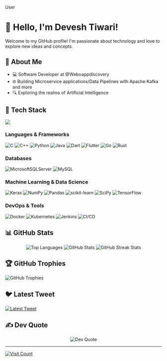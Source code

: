 User
# 👋 Hello, I'm Devesh Tiwari!

Welcome to my GitHub profile! I'm passionate about technology and love to explore new ideas and concepts.

## 🚀 About Me

- 💻 Software Developer at @Weboappdiscovery
- 🌐 Building Microservice applications/Data Pipelines with Apache Kafka and more
- 🔍 Exploring the realms of Artificial Intelligence

## 🌟 Tech Stack<div align="left">
  <a href="#">
    <img src="https://skillicons.dev/icons?i=dart,flutter,firebase,photoshop,xd,figma,vscode,androidstudio,git,github&theme=dark,flutterlab" />
  </a>
 
</div>


### Languages & Frameworks
![C](https://img.shields.io/badge/c-%2300599C.svg?style=for-the-badge&logo=c&logoColor=white)
![C++](https://img.shields.io/badge/c++-%2300599C.svg?style=for-the-badge&logo=c%2B%2B&logoColor=white)
![Python](https://img.shields.io/badge/python-3670A0?style=for-the-badge&logo=python&logoColor=ffdd54)
![Java](https://img.shields.io/badge/java-%23ED8B00.svg?style=for-the-badge&logo=java&logoColor=white)
![Dart](https://img.shields.io/badge/dart-%230175C2.svg?style=for-the-badge&logo=dart&logoColor=white)
![Flutter](https://img.shields.io/badge/Flutter-%2302569B.svg?style=for-the-badge&logo=Flutter&logoColor=white)
![Go](https://img.shields.io/badge/Go-00ADD8?style=for-the-badge&logo=go&logoColor=white)
![Rust](https://img.shields.io/badge/Rust-black?style=for-the-badge&logo=rust&logoColor=#E57324)

### Databases
![MicrosoftSQLServer](https://img.shields.io/badge/Microsoft%20SQL%20Server-CC2927?style=for-the-badge&logo=microsoft%20sql%20server&logoColor=white)
![MySQL](https://img.shields.io/badge/mysql-%2300f.svg?style=for-the-badge&logo=mysql&logoColor=white)

### Machine Learning & Data Science
![Keras](https://img.shields.io/badge/Keras-%23D00000.svg?style=for-the-badge&logo=Keras&logoColor=white)
![NumPy](https://img.shields.io/badge/numpy-%23013243.svg?style=for-the-badge&logo=numpy&logoColor=white)
![Pandas](https://img.shields.io/badge/pandas-%23150458.svg?style=for-the-badge&logo=pandas&logoColor=white)
![scikit-learn](https://img.shields.io/badge/scikit--learn-%23F7931E.svg?style=for-the-badge&logo=scikit-learn&logoColor=white)
![SciPy](https://img.shields.io/badge/SciPy-%230C55A5.svg?style=for-the-badge&logo=scipy&logoColor=%white)
![TensorFlow](https://img.shields.io/badge/TensorFlow-%23FF6F00.svg?style=for-the-badge&logo=TensorFlow&logoColor=white)

### DevOps & Tools
![Docker](https://img.shields.io/badge/Docker-2496ED?style=for-the-badge&logo=docker&logoColor=white)
![Kubernetes](https://img.shields.io/badge/Kubernetes-326CE5?style=for-the-badge&logo=kubernetes&logoColor=white)
![Jenkins](https://img.shields.io/badge/Jenkins-%232C5263.svg?style=for-the-badge&logo=Jenkins&logoColor=white)
![CI/CD](https://img.shields.io/badge/CI%2FCD-000000?style=for-the-badge&logo=CircleCI&logoColor=white)

## 📊 GitHub Stats

<div align="center">
   <img src="https://github-readme-stats.vercel.app/api/top-langs/?username=Aidevol&theme=radical&hide_border=false&layout=compact" alt="Top Languages" />
  <img src="https://github-readme-stats.vercel.app/api?username=Aidevol&theme=radical&hide_border=false&include_all_commits=true&count_private=true" alt="GitHub Stats" />
    <img src="https://github-readme-streak-stats.herokuapp.com/?user=Aidevol&theme=radical&hide_border=false" alt="GitHub Streak Stats" />


</div>

## 🏆 GitHub Trophies
<div align="left">
  <img src="https://github-profile-trophy.vercel.app/?username=Aidevol&theme=radical&no-frame=false&no-bg=false&margin-w=4" alt="GitHub Trophies" />
</div>

## 🐦 Latest Tweet
<div align="left">
  <a href="https://twitter.com/codeqwest">
    <img src="https://gtce.itsvg.in/api?username=@codeqwest" alt="Latest Tweet" />
  </a>
</div>

## ✍️ Dev Quote
<div align="center">
  <img src="https://quotes-github-readme.vercel.app/api?type=horizontal&theme=radical" alt="Dev Quote" />
</div>

---

[![Visit Count](https://visitcount.itsvg.in/api?id=Aidevol&icon=0&color=0)](https://visitcount.itsvg.in)

<!-- Proudly created with GPRM (https://gprm.itsvg.in) -->
